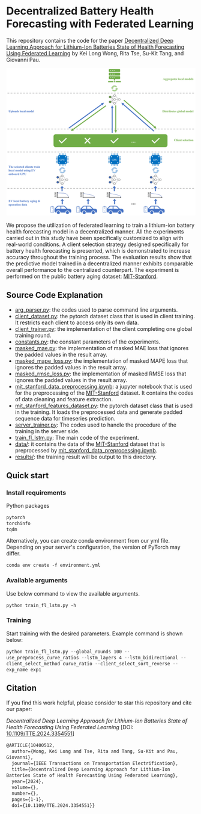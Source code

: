# Decentralized Battery Health Forecasting with Federated Learning

This repository contains the code for the paper [Decentralized Deep Learning Approach for Lithium-Ion Batteries State of Health Forecasting Using Federated Learning](https://ieeexplore.ieee.org/document/10400512/) by Kei Long Wong, Rita Tse, Su-Kit Tang, and Giovanni Pau.

<!-- ![Decentralized platform training overview](./fl_platform_overview.png) -->
<p align="center">
  <img src="./fl_platform_overview.png" width="900">
</p>

We propose the utilization of federated learning to train a lithium-ion battery health forecasting model in a decentralized manner.
All the experiments carried out in this study have been specifically customized to align with real-world conditions.
A client selection strategy designed specifically for battery health forecasting is presented, which is demonstrated to increase accuracy throughout the training process.
The evaluation results show that the predictive model trained in a decentralized manner exhibits comparable overall performance to the centralized counterpart.
The experiment is performed on the public battery aging dataset: [MIT-Stanford](https://data.matr.io/1/projects/5c48dd2bc625d700019f3204).

## Source Code Explanation

- [arg_parser.py](arg_parser.py): the codes used to parse command line arguments.
- [client_dataset.py](client_dataset.py): the pytorch dataset class that is used in client training. It restricts each client to access only its own data.
- [client_trainer.py](client_trainer.py): the implementation of the client completing one global training round.
- [constants.py](constants.py): the constant parameters of the experiments.
- [masked_mae.py](masked_mae.py): the implementation of masked MAE loss that ignores the padded values in the result array.
- [masked_mape_loss.py](masked_mape_loss.py): the implementation of masked MAPE loss that ignores the padded values in the result array.
- [masked_rmse_loss.py](masked_rmse_loss.py): the implementation of masked RMSE loss that ignores the padded values in the result array.
- [mit_stanford_data_preprocessing.ipynb](mit_stanford_data_preprocessing.ipynb): a jupyter notebook that is used for the preprocessing of the [MIT-Stanford](https://data.matr.io/1/projects/5c48dd2bc625d700019f3204) dataset. It contains the codes of data cleaning and feature extraction.
- [mit_stanford_features_dataset.py](mit_stanford_features_dataset.py): the pytorch dataset class that is used in the training. It loads the preprocessed data and generate padded sequence data for timeseries prediction.
- [server_trainer.py](server_trainer.py): The codes used to handle the procedure of the training in the server side.
- [train_fl_lstm.py](train_fl_lstm.py): The main code of the experiment.
- [data/](data/): it contains the data of the [MIT-Stanford](https://data.matr.io/1/projects/5c48dd2bc625d700019f3204) dataset that is preprocessed by [mit_stanford_data_preprocessing.ipynb](mit_stanford_data_preprocessing.ipynb).
- [results/](results/): the training result will be output to this directory.

## Quick start

### Install requirements

Python packages
```
pytorch
torchinfo
tqdm
```

Alternatively, you can create conda environment from our yml file. Depending on your server's configuration, the version of PyTorch may differ.
```
conda env create -f environment.yml
```

### Available arguments

Use below command to view the available arguments.

```
python train_fl_lstm.py -h
```

### Training

Start training with the desired parameters. Example command is shown below:

```
python train_fl_lstm.py --global_rounds 100 --use_preprocess_curve_ratios --lstm_layers 4 --lstm_bidirectional --client_select_method curve_ratio --client_select_sort_reverse --exp_name exp1
```

## Citation

If you find this work helpful, please consider to star this repository and cite our paper:

*Decentralized Deep Learning Approach for Lithium-Ion Batteries State of Health Forecasting Using Federated Learning* [DOI: [10.1109/TTE.2024.3354551](https://doi.org/10.1109/TTE.2024.3354551)]

```
@ARTICLE{10400512,
  author={Wong, Kei Long and Tse, Rita and Tang, Su-Kit and Pau, Giovanni},
  journal={IEEE Transactions on Transportation Electrification}, 
  title={Decentralized Deep Learning Approach for Lithium-Ion Batteries State of Health Forecasting Using Federated Learning}, 
  year={2024},
  volume={},
  number={},
  pages={1-1},
  doi={10.1109/TTE.2024.3354551}}
```
